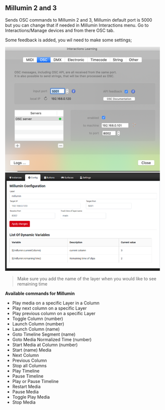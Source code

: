 ## Millumin 2 and 3
Sends OSC commands to Millumin 2 and 3, Millumin default port is 5000 but you can change that if needed in Millumin Interactions menu. Go to Interactions/Manage devices and from there OSC tab.

Some feedback is added, you wil need to make some settings;

![Millumin Settings](images/osx_settings.png)
![Companion Settings](images/companion_settings.png)

> Make sure you add the name of the layer when you would like to see remaining time

**Available commands for Millumin**

* Play media on a specific Layer in a Column
* Play next column on a specific Layer
* Play previous column on a specific Layer
* Toggle Column (number)
* Launch Column (number)
* Launch Column (name)
* Goto Timeline Segment (name)
* Goto Media Normalized Time (number)
* Start Media at Column (number)
* Start (name) Media
* Next Column
* Previous Column
* Stop all Columns
* Play Timeline
* Pause Timeline
* Play or Pause Timeline
* Restart Media
* Pause Media
* Toggle Play Media
* Stop Media
